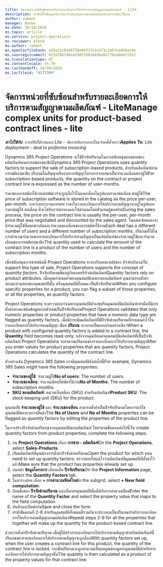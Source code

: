 ```yaml
---
title: จัดการหน่วยที่ซับซ้อนสำหรับรายละเอียดการให้บริการตามสัญญาตามผลิตภัณฑ์ - Lite
description: หัวข้อนี้ให้ข้อมูลเกี่ยวกับการสนับสนุนการขายผลิตภัณฑ์ตามการสมัครใช้งาน
author: rumant
manager: Annbe
ms.date: 10/28/2020
ms.topic: article
ms.service: project-operations
ms.reviewer: kfend
ms.author: rumant
ms.openlocfilehash: a58a13c8186f36e6031fe3c6f3c3a57ea920ac9e
ms.sourcegitcommit: 625878bf48ea530f3381843be0e778cebbbf1922
ms.translationtype: HT
ms.contentlocale: th-TH
ms.lasthandoff: 10/30/2020
ms.locfileid: "4177399"
---
```

# <a name="manage-complex-units-for-product-based-contract-lines---lite"></a><span data-ttu-id="d8e0b-103">จัดการหน่วยที่ซับซ้อนสำหรับรายละเอียดการให้บริการตามสัญญาตามผลิตภัณฑ์ - Lite</span><span class="sxs-lookup"><span data-stu-id="d8e0b-103">Manage complex units for product-based contract lines - lite</span></span>

<span data-ttu-id="d8e0b-104">_**นำไปใช้กับ:** การปรับใช้งานแบบ Lite - จัดการกับการออกใบแจ้งหนี้ชั่วคราว_</span><span class="sxs-lookup"><span data-stu-id="d8e0b-104">_**Applies To:** Lite deployment - deal to proforma invoicing_</span></span>

<span data-ttu-id="d8e0b-105">Dynamics 365 Project Operations จะใช้ปัจจัยปริมาณในการสนับสนุนยอดขายของผลิตภัณฑ์ตามการสม้ครสมาชิก</span><span class="sxs-lookup"><span data-stu-id="d8e0b-105">Dynamics 365 Project Operations uses quantity factors to support the sale of subscription-based products.</span></span> <span data-ttu-id="d8e0b-106">สำหรับผลิตภัณฑ์ตามการสมัครสมาชิก ปริมาณในสัญญาหรือรายการสัญญาโครงการจะแสดงเป็นจำนวนเดือนของผู้ใช้</span><span class="sxs-lookup"><span data-stu-id="d8e0b-106">For subscription-based products, the quantity on the contract or project contract line is expressed as the number of user-months.</span></span>

<span data-ttu-id="d8e0b-107">ราคาของการสมัครใช้งานซอฟต์แวร์จะถูกเก็บไว้ในแคตาล็อกในรูปแบบราคาต่อเดือน ต่อผู้ใช้</span><span class="sxs-lookup"><span data-stu-id="d8e0b-107">The price of subscription software is stored in the catalog as the price per-user, per-month.</span></span> <span data-ttu-id="d8e0b-108">ระหว่างกระบวนการขาย ราคาในรายละเอียดการให้บริการตามสัญญาจะอยู่ในรูปแบบราคาต่อผู้ใช้ ต่อเดือน ที่จะได้รับการต่อรองและให้ส่วนลดโดยตัวแทนผู้ขายฝ่าย</span><span class="sxs-lookup"><span data-stu-id="d8e0b-108">During the sales process, the price on the contract line is usually the per-user, per-month price that was negotiated and discounted by the sales agent.</span></span> <span data-ttu-id="d8e0b-109">ในแต่ละข้อตกลงจะมีจำนวนผู้ใช้ที่แตกต่างกันและจำนวนของเดือนของการสมัครใช้งาน</span><span class="sxs-lookup"><span data-stu-id="d8e0b-109">Each deal has a different number of users and a different number of subscription months.</span></span> <span data-ttu-id="d8e0b-110">ปริมาณที่ใช้ในการคำนวณจำนวนของรายละเอียดการให้บริการตามสัญญาเป็นผลิตภัณฑ์ของจำนวนผู้ใช้และจำนวนเดือนของการสมัครสมาชิก</span><span class="sxs-lookup"><span data-stu-id="d8e0b-110">The quantity used to calculate the amount of the contract line is a product of the number of users and the number of subscription months.</span></span>

<span data-ttu-id="d8e0b-111">เพื่อสนับสนุนการขายชนิดนี้ Project Operations จะรองรับคอนเซปต์ของ *ปัจจัยปริมาณ*</span><span class="sxs-lookup"><span data-stu-id="d8e0b-111">To support this type of sale, Project Operations supports the concept of *quantity factors*.</span></span> <span data-ttu-id="d8e0b-112">ปัจจับปริมาณขึ้นอยู่กับแอตทริบิวต์ผลิตภัณฑ์</span><span class="sxs-lookup"><span data-stu-id="d8e0b-112">Quantity factors rely on product attributes.</span></span> <span data-ttu-id="d8e0b-113">เมื่อคุณกำหนดค่าของคุณสมบัติเฉพาะของผลิตภัณฑ์ คุณสามารถตั้งค่าสถานะส่วนย่อยของคุณสมบัตินั้น หรือคุณสมบัติทั้งหมด เป็นปัจจัยปริมาณ</span><span class="sxs-lookup"><span data-stu-id="d8e0b-113">When you configure specific properties for a product, you can flag a subset of those properties, or all the properties, as quantity factors.</span></span>

<span data-ttu-id="d8e0b-114">Project Operations จะตรวจสอบว่าเฉพาะคุณสมบัติตัวเลขหรือคุณสมบัติผลิตภัณฑ์เท่านั้นที่มีการตั้งค่าสถานะชนิดข้อมูลแบบตัวเลขเป็นปัจจัยปริมาณ</span><span class="sxs-lookup"><span data-stu-id="d8e0b-114">Project Operations validates that only numeric properties or product properties that have a numeric data type are flagged as quantity factors.</span></span> <span data-ttu-id="d8e0b-115">เมื่อมีการเพิ่มผลิตภัณฑ์ที่มีปัจจัยด้านปริมาณที่กำหนดค่าไว้ในรายละเอียดการให้บริการตามสัญญา ฟิลด์ **ปริมาณ** จะกลายเป็นแบบอ่านอย่างเดียว</span><span class="sxs-lookup"><span data-stu-id="d8e0b-115">When a product with configured quantity factors is added to a contract line, the **Quantity** field  becomes read-only.</span></span> <span data-ttu-id="d8e0b-116">หลังจากคุณป้อนค่าคุณสมบัติผลิตภัณฑ์ที่เป็นปัจจัยผลิตภัณฑ์ Project Operations จะคำนวณปริมาณของรายละเอียดการให้บริการตามสัญญา</span><span class="sxs-lookup"><span data-stu-id="d8e0b-116">After you enter values for product properties that are quantity factors, Project Operations calculates the quantity of the contract line.</span></span>

<span data-ttu-id="d8e0b-117">ตัวอย่างเช่น Dynamics 365 Sales อาจมีคุณสมบัติดังต่อไปนี้</span><span class="sxs-lookup"><span data-stu-id="d8e0b-117">For example, Dynamics 365 Sales might have the following properties:</span></span>

- <span data-ttu-id="d8e0b-118">**จำนวนของผู้ใช้**: จำนวนผู้ใช้</span><span class="sxs-lookup"><span data-stu-id="d8e0b-118">**No of users**: The number of users.</span></span>
- <span data-ttu-id="d8e0b-119">**จำนวนของเดือน**: จำนวนเดือนที่สมัครใช้งาน</span><span class="sxs-lookup"><span data-stu-id="d8e0b-119">**No of Months**: The number of subscription months.</span></span>
- <span data-ttu-id="d8e0b-120">**SKU ของผลิตภัณฑ์**: หน่วยเก็บสต็อก (SKU) สำหรับผลิตภัณฑ์</span><span class="sxs-lookup"><span data-stu-id="d8e0b-120">**Product SKU**: The stock keeping unit (SKU) for the product.</span></span>

<span data-ttu-id="d8e0b-121">คุณสมบัติ **จำนวนของผู้ใช้** และ **จำนวนของเดือน** สามารถตั้งค่าเป็นปัจจัยปริมาณโดยการแก้ไขคุณสมบัติของรายการสินค้า</span><span class="sxs-lookup"><span data-stu-id="d8e0b-121">The **No of Users** and **No of Months** properties can be flagged as quantity factors by editing the properties of the product line.</span></span>

<span data-ttu-id="d8e0b-122">ในการสร้างปัจจัยด้านปริมาณจากคุณสมบัติของผลิตภัณฑ์ ให้ทำตามขั้นตอนต่อไปนี้</span><span class="sxs-lookup"><span data-stu-id="d8e0b-122">To create quantity factors from product properties, complete the following steps.</span></span>

1. <span data-ttu-id="d8e0b-123">บน **Project Operations** เลือก **การขาย - ผลิตภัณฑ์**</span><span class="sxs-lookup"><span data-stu-id="d8e0b-123">On the **Project Operations**, select **Sales-Products**.</span></span>
2. <span data-ttu-id="d8e0b-124">เปิดผลิตภัณฑ์ที่คุณต้องการตั้งค่าปัจจัยด้านปริมาณ</span><span class="sxs-lookup"><span data-stu-id="d8e0b-124">Open the product for which you need to set up quantity factors.</span></span> <span data-ttu-id="d8e0b-125">ตรวจสอบให้แน่ใจว่าผลิตภัณฑ์มีคุณสมบัติที่ตั้งค่าไว้แล้ว</span><span class="sxs-lookup"><span data-stu-id="d8e0b-125">Make sure that the product has properties already set up.</span></span>
3. <span data-ttu-id="d8e0b-126">บนหน้า **ข้อมูลโครงการ** เลือกแท็บ **ปัจจัยปริมาณ**</span><span class="sxs-lookup"><span data-stu-id="d8e0b-126">On the **Project Information** page, select the **Quantity Factors** tab.</span></span>
4. <span data-ttu-id="d8e0b-127">ในตารางย่อย เลือก **+ การคำนวณฟิลด์ใหม่**</span><span class="sxs-lookup"><span data-stu-id="d8e0b-127">In the subgrid, select **+ New field computation**.</span></span>
5. <span data-ttu-id="d8e0b-128">ป้อนชื่อของ **ปัจจัยด้านปริมาณ** และเลือกค่าคุณสมบัติที่แม็ปกับการคำนวณฟิลด์</span><span class="sxs-lookup"><span data-stu-id="d8e0b-128">Enter the name of the **Quantity Factor** and select the property value that maps to the field computation.</span></span>
6. <span data-ttu-id="d8e0b-129">บันทึกและปิดฟอร์ม</span><span class="sxs-lookup"><span data-stu-id="d8e0b-129">Save and close the form.</span></span>
7. <span data-ttu-id="d8e0b-130">ทำซ้ำขั้นตอนที่ 2-6 สำหรับคุณสมบัติทั้งหมดที่รวมกันจะประกอบเป็นปริมาณสำหรับรายละเอียดการให้บริการตามสัญญาตามผลิตภัณฑ์</span><span class="sxs-lookup"><span data-stu-id="d8e0b-130">Repeat steps 2-6 for all the properties that together will make up the quantity for the product-based contract line.</span></span>

<span data-ttu-id="d8e0b-131">ด้วยการตั้งค่าปัจจัยด้านปริมาณ เมื่อผู้ใช้สร้างรายละเอียดการให้บริการตามสัญญาสำหรับผลิตภัณฑ์นี้ ปริมาณของรายละเอียดการให้บริการตามสัญญาจะถูกล็อก</span><span class="sxs-lookup"><span data-stu-id="d8e0b-131">With quantity factors set up, when the user creates a contract line for this product, the quantity of the contract line is locked.</span></span> <span data-ttu-id="d8e0b-132">จากนั้นปริมาณจะถูกคำนวณเป็นผลคูณของมูลค่าคุณสมบัติสำหรับรายละเอียดการให้บริการตามสัญญานั้น</span><span class="sxs-lookup"><span data-stu-id="d8e0b-132">The quantity is then calculated as a product of the property values for that contract line.</span></span>
